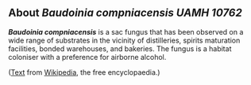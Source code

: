 About *Baudoinia compniacensis UAMH 10762* 
------------------------------------------



***Baudoinia compniacensis*** is a sac fungus that has been observed on
a wide range of substrates in the vicinity of distilleries, spirits
maturation facilities, bonded warehouses, and bakeries. The fungus is a
habitat coloniser with a preference for airborne alcohol.

([Text](http://en.wikipedia.org/wiki/Baudoinia_compniacensis) from
[Wikipedia](http://en.wikipedia.org/), the free encyclopaedia.)
